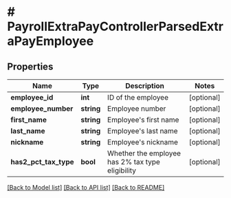 # # PayrollExtraPayControllerParsedExtraPayEmployee

## Properties

Name | Type | Description | Notes
------------ | ------------- | ------------- | -------------
**employee_id** | **int** | ID of the employee | [optional]
**employee_number** | **string** | Employee number | [optional]
**first_name** | **string** | Employee&#39;s first name | [optional]
**last_name** | **string** | Employee&#39;s last name | [optional]
**nickname** | **string** | Employee&#39;s nickname | [optional]
**has2_pct_tax_type** | **bool** | Whether the employee has 2% tax type eligibility | [optional]

[[Back to Model list]](../../README.md#models) [[Back to API list]](../../README.md#endpoints) [[Back to README]](../../README.md)

